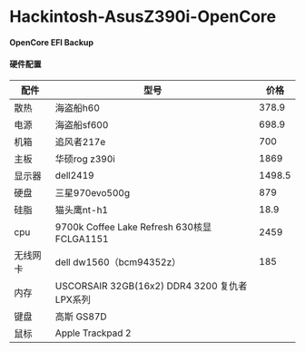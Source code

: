 # Hackintosh-AsusZ390i-OpenCore

#### OpenCore EFI Backup


#### 硬件配置
|配件|型号|价格|
|---|---|---|
|散热|   海盗船h60 | 378.9|
|电源  |海盗船sf600 | 698.9|
|机箱   |追风者217e  |700| 
|主板  | 华硕rog z390i |   1869|
|显示器 | dell2419   |1498.5|
|硬盘   |   三星970evo500g |  879|
|硅脂 |  猫头鹰nt-h1 | 18.9|
|cpu  |9700k Coffee Lake Refresh 630核显 FCLGA1151  |  2459|
|无线网卡|  dell  dw1560（bcm94352z）| 185|
|内存 |USCORSAIR 32GB(16x2) DDR4 3200 复仇者LPX系列||
|键盘| 高斯 GS87D||
|鼠标| Apple Trackpad 2||
